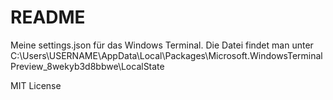 # README

Meine settings.json für das Windows Terminal.
Die Datei findet man unter C:\Users\USERNAME\AppData\Local\Packages\Microsoft.WindowsTerminalPreview_8wekyb3d8bbwe\LocalState

MIT License